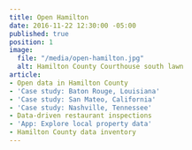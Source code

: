 ```yaml
---
title: Open Hamilton
date: 2016-11-22 12:30:00 -05:00
published: true
position: 1
image:
  file: "/media/open-hamilton.jpg"
  alt: Hamilton County Courthouse south lawn
article:
- Open data in Hamilton County
- 'Case study: Baton Rouge, Louisiana'
- 'Case study: San Mateo, California'
- 'Case study: Nashville, Tennessee'
- Data-driven restaurant inspections
- 'App: Explore local property data'
- Hamilton County data inventory    
---
```


